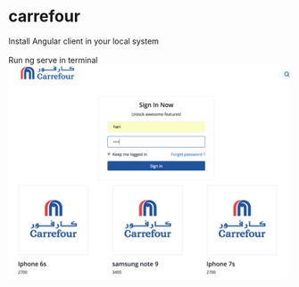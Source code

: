 # carrefour
Install Angular client in your local system		<br/>	
Run ng serve in terminal<br/>
<img src="1.png" alt="1">
